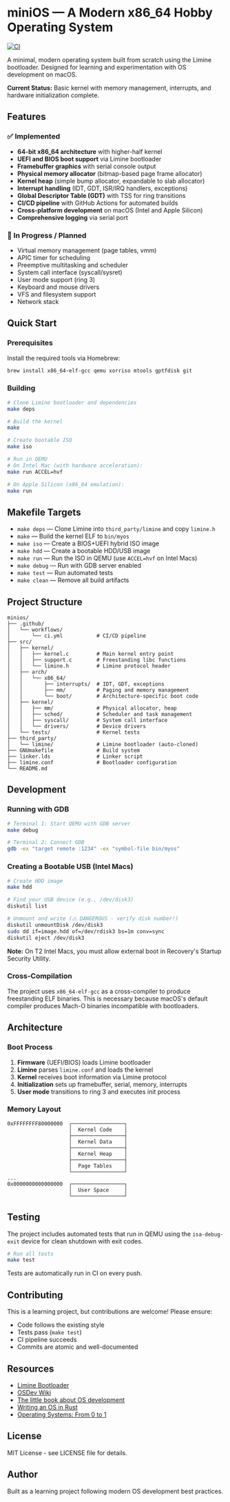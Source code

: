 # miniOS — A Modern x86_64 Hobby Operating System

[![CI](https://github.com/yourusername/minios/workflows/CI/badge.svg)](https://github.com/yourusername/minios/actions)

A minimal, modern operating system built from scratch using the Limine bootloader. Designed for learning and experimentation with OS development on macOS.

**Current Status:** Basic kernel with memory management, interrupts, and hardware initialization complete.

## Features

### ✅ Implemented
- **64-bit x86_64 architecture** with higher-half kernel
- **UEFI and BIOS boot support** via Limine bootloader
- **Framebuffer graphics** with serial console output
- **Physical memory allocator** (bitmap-based page frame allocator)
- **Kernel heap** (simple bump allocator, expandable to slab allocator)
- **Interrupt handling** (IDT, GDT, ISR/IRQ handlers, exceptions)
- **Global Descriptor Table (GDT)** with TSS for ring transitions
- **CI/CD pipeline** with GitHub Actions for automated builds
- **Cross-platform development** on macOS (Intel and Apple Silicon)
- **Comprehensive logging** via serial port

### 🚧 In Progress / Planned
- Virtual memory management (page tables, vmm)
- APIC timer for scheduling
- Preemptive multitasking and scheduler
- System call interface (syscall/sysret)
- User mode support (ring 3)
- Keyboard and mouse drivers
- VFS and filesystem support
- Network stack

## Quick Start

### Prerequisites

Install the required tools via Homebrew:

```bash
brew install x86_64-elf-gcc qemu xorriso mtools gptfdisk git
```

### Building

```bash
# Clone Limine bootloader and dependencies
make deps

# Build the kernel
make

# Create bootable ISO
make iso

# Run in QEMU
# On Intel Mac (with hardware acceleration):
make run ACCEL=hvf

# On Apple Silicon (x86_64 emulation):
make run
```

## Makefile Targets

- `make deps` — Clone Limine into `third_party/limine` and copy `limine.h`
- `make` — Build the kernel ELF to `bin/myos`
- `make iso` — Create a BIOS+UEFI hybrid ISO image
- `make hdd` — Create a bootable HDD/USB image
- `make run` — Run the ISO in QEMU (use `ACCEL=hvf` on Intel Macs)
- `make debug` — Run with GDB server enabled
- `make test` — Run automated tests
- `make clean` — Remove all build artifacts

## Project Structure

```
minios/
├── .github/
│   └── workflows/
│       └── ci.yml           # CI/CD pipeline
├── src/
│   ├── kernel/
│   │   ├── kernel.c         # Main kernel entry point
│   │   ├── support.c        # Freestanding libc functions
│   │   └── limine.h         # Limine protocol header
│   ├── arch/
│   │   └── x86_64/
│   │       ├── interrupts/  # IDT, GDT, exceptions
│   │       ├── mm/          # Paging and memory management
│   │       └── boot/        # Architecture-specific boot code
│   ├── kernel/
│   │   ├── mm/              # Physical allocator, heap
│   │   ├── sched/           # Scheduler and task management
│   │   ├── syscall/         # System call interface
│   │   └── drivers/         # Device drivers
│   └── tests/               # Kernel tests
├── third_party/
│   └── limine/              # Limine bootloader (auto-cloned)
├── GNUmakefile              # Build system
├── linker.lds               # Linker script
├── limine.conf              # Bootloader configuration
└── README.md
```

## Development

### Running with GDB

```bash
# Terminal 1: Start QEMU with GDB server
make debug

# Terminal 2: Connect GDB
gdb -ex "target remote :1234" -ex "symbol-file bin/myos"
```

### Creating a Bootable USB (Intel Macs)

```bash
# Create HDD image
make hdd

# Find your USB device (e.g., /dev/disk3)
diskutil list

# Unmount and write (⚠️ DANGEROUS - verify disk number!)
diskutil unmountDisk /dev/disk3
sudo dd if=image.hdd of=/dev/rdisk3 bs=1m conv=sync
diskutil eject /dev/disk3
```

**Note:** On T2 Intel Macs, you must allow external boot in Recovery's Startup Security Utility.

### Cross-Compilation

The project uses `x86_64-elf-gcc` as a cross-compiler to produce freestanding ELF binaries. This is necessary because macOS's default compiler produces Mach-O binaries incompatible with bootloaders.

## Architecture

### Boot Process

1. **Firmware** (UEFI/BIOS) loads Limine bootloader
2. **Limine** parses `limine.conf` and loads the kernel
3. **Kernel** receives boot information via Limine protocol
4. **Initialization** sets up framebuffer, serial, memory, interrupts
5. **User mode** transitions to ring 3 and executes init process

### Memory Layout

```
0xFFFFFFFF80000000  ┌─────────────────┐
                    │  Kernel Code    │
                    ├─────────────────┤
                    │  Kernel Data    │
                    ├─────────────────┤
                    │  Kernel Heap    │
                    ├─────────────────┤
                    │  Page Tables    │
                    └─────────────────┘
...
0x0000000000000000  ┌─────────────────┐
                    │  User Space     │
                    └─────────────────┘
```

## Testing

The project includes automated tests that run in QEMU using the `isa-debug-exit` device for clean shutdown with exit codes.

```bash
# Run all tests
make test
```

Tests are automatically run in CI on every push.

## Contributing

This is a learning project, but contributions are welcome! Please ensure:

- Code follows the existing style
- Tests pass (`make test`)
- CI pipeline succeeds
- Commits are atomic and well-documented

## Resources

- [Limine Bootloader](https://github.com/limine-bootloader/limine)
- [OSDev Wiki](https://wiki.osdev.org/)
- [The little book about OS development](https://littleosbook.github.io/)
- [Writing an OS in Rust](https://os.phil-opp.com/)
- [Operating Systems: From 0 to 1](https://github.com/tuhdo/os01)

## License

MIT License - see LICENSE file for details.

## Author

Built as a learning project following modern OS development best practices.
